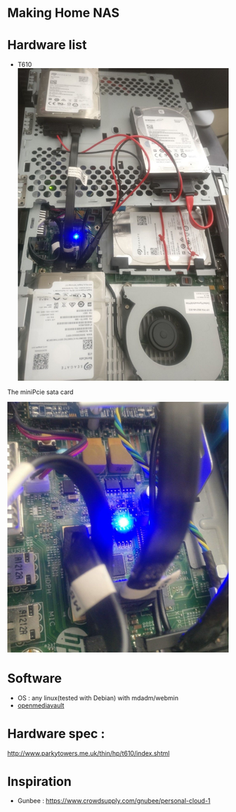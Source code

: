 # Making Home NAS

# Hardware list
- T610 
![hdds](t610_1.jpg)

The miniPcie sata card

![hdds2](t610_2.jpg)

# Software
- OS : any linux(tested with Debian) with mdadm/webmin
- [openmediavault](https://www.openmediavault.org/)

# Hardware spec : 
http://www.parkytowers.me.uk/thin/hp/t610/index.shtml

# Inspiration 
- Gunbee : https://www.crowdsupply.com/gnubee/personal-cloud-1
